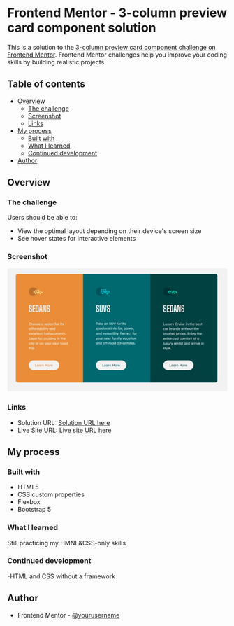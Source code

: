 # Frontend Mentor - 3-column preview card component solution

This is a solution to the [3-column preview card component challenge on Frontend Mentor](https://www.frontendmentor.io/challenges/3column-preview-card-component-pH92eAR2-). Frontend Mentor challenges help you improve your coding skills by building realistic projects.

## Table of contents

- [Overview](#overview)
  - [The challenge](#the-challenge)
  - [Screenshot](#screenshot)
  - [Links](#links)
- [My process](#my-process)
  - [Built with](#built-with)
  - [What I learned](#what-i-learned)
  - [Continued development](#continued-development)
- [Author](#author)

## Overview

### The challenge

Users should be able to:

- View the optimal layout depending on their device's screen size
- See hover states for interactive elements

### Screenshot

![Final](./screenshot.jpg)

### Links

- Solution URL: [Solution URL here](https://github.com/ArteiusWorkshop/FM-qr-code-component-main)
- Live Site URL: [Live site URL here](https://fm-qr-code-component-main-i6sb4jfiu-arteiusworkshop.vercel.app/)

## My process

### Built with

- HTML5
- CSS custom properties
- Flexbox
- Bootstrap 5

### What I learned

Still practicing my HMNL&CSS-only skills

### Continued development

-HTML and CSS without a framework

## Author

- Frontend Mentor - [@yourusername](https://www.frontendmentor.io/profile/ArteiusWasTaken)

